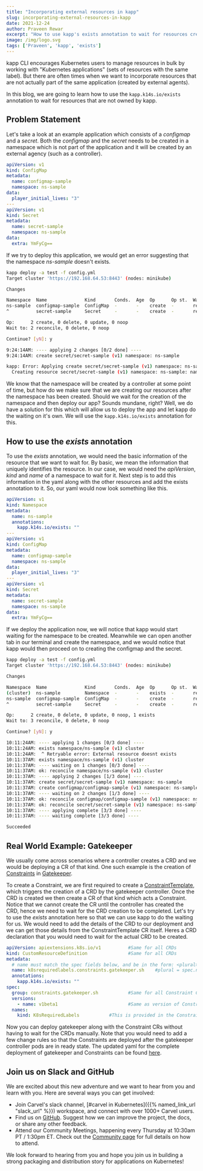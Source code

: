 ```yaml
---
title: "Incorporating external resources in kapp"
slug: incorporating-external-resources-in-kapp
date: 2021-12-24
author: Praveen Rewar
excerpt: "How to use kapp's exists annotation to wait for resources created by external agencies"
image: /img/logo.svg
tags: ['Praveen', 'kapp', 'exists']
---
```


kapp CLI encourages Kubernetes users to manage resources in bulk by working with "Kubernetes applications" (sets of resources with the same label). But there are often times when we want to incorporate resources that are not actually part of the same application (created by external agents). 

In this blog, we are going to learn how to use the `kapp.k14s.io/exists` annotation to wait for resources that are not owned by kapp.

## Problem Statement
Let's take a look at an example application which consists of a _configmap_ and a _secret_. Both the _configmap_ and the _secret_ needs to be created in a namespace which is not part of the application and it will be created by an external agency (such as a controller).

```yaml
apiVersion: v1
kind: ConfigMap
metadata:
  name: configmap-sample
  namespace: ns-sample
data:
  player_initial_lives: "3"
---
apiVersion: v1
kind: Secret
metadata:
  name: secret-sample
  namespace: ns-sample
data:
  extra: YmFyCg==
```

If we try to deploy this application, we would get an error suggesting that the namespace _ns-sample_ doesn't exists.

```bash
kapp deploy -a test -f config.yml
Target cluster 'https://192.168.64.53:8443' (nodes: minikube)

Changes

Namespace  Name              Kind       Conds.  Age  Op      Op st.  Wait to    Rs  Ri
ns-sample  configmap-sample  ConfigMap  -       -    create  -       reconcile  -   -
^          secret-sample     Secret     -       -    create  -       reconcile  -   -

Op:      2 create, 0 delete, 0 update, 0 noop
Wait to: 2 reconcile, 0 delete, 0 noop

Continue? [yN]: y

9:24:14AM: ---- applying 2 changes [0/2 done] ----
9:24:14AM: create secret/secret-sample (v1) namespace: ns-sample

kapp: Error: Applying create secret/secret-sample (v1) namespace: ns-sample:
  Creating resource secret/secret-sample (v1) namespace: ns-sample: namespaces "ns-sample" not found (reason: NotFound)
```

We know that the namespace will be created by a controller at some point of time, but how do we make sure that we are creating our resources after the namespace has been created. Should we wait for the creation of the namespace and then deploy our app? Sounds mundane, right? Well, we do have a solution for this which will allow us to deploy the app and let kapp do the waiting on it's own. We will use the `kapp.k14s.io/exists` annotation for this.

## How to use the _exists_ annotation
To use the _exists_ annotation, we would need the basic information of the resource that we want to wait for. By basic, we mean the information that uniquely identifies the resource. In our case, we would need the _apiVersion_, _kind_ and _name_ of a namespace to wait for it.
Next step is to add this information in the yaml along with the other resources and add the exists annotation to it. So, our yaml would now look something like this.

```yaml
apiVersion: v1
kind: Namespace
metadata:
  name: ns-sample
  annotations:
    kapp.k14s.io/exists: ""
---
apiVersion: v1
kind: ConfigMap
metadata:
  name: configmap-sample
  namespace: ns-sample
data:
  player_initial_lives: "3"
---
apiVersion: v1
kind: Secret
metadata:
  name: secret-sample
  namespace: ns-sample
data:
  extra: YmFyCg==
```

If we deploy the application now, we will notice that kapp would start waiting for the namespace to be created. Meanwhile we can open another tab in our terminal and create the namespace, and we would notice that kapp would then proceed on to creating the configmap and the secret.

```bash
kapp deploy -a test -f config.yml
Target cluster 'https://192.168.64.53:8443' (nodes: minikube)

Changes

Namespace  Name              Kind       Conds.  Age  Op      Op st.  Wait to    Rs  Ri
(cluster)  ns-sample         Namespace  -       -    exists  -       reconcile  -   -
ns-sample  configmap-sample  ConfigMap  -       -    create  -       reconcile  -   -
^          secret-sample     Secret     -       -    create  -       reconcile  -   -

Op:      2 create, 0 delete, 0 update, 0 noop, 1 exists
Wait to: 3 reconcile, 0 delete, 0 noop

Continue? [yN]: y

10:11:24AM: ---- applying 1 changes [0/3 done] ----
10:11:24AM: exists namespace/ns-sample (v1) cluster
10:11:24AM:  ^ Retryable error: External resource doesnt exists
10:11:37AM: exists namespace/ns-sample (v1) cluster
10:11:37AM: ---- waiting on 1 changes [0/3 done] ----
10:11:37AM: ok: reconcile namespace/ns-sample (v1) cluster
10:11:37AM: ---- applying 2 changes [1/3 done] ----
10:11:37AM: create secret/secret-sample (v1) namespace: ns-sample
10:11:37AM: create configmap/configmap-sample (v1) namespace: ns-sample
10:11:37AM: ---- waiting on 2 changes [1/3 done] ----
10:11:37AM: ok: reconcile configmap/configmap-sample (v1) namespace: ns-sample
10:11:37AM: ok: reconcile secret/secret-sample (v1) namespace: ns-sample
10:11:37AM: ---- applying complete [3/3 done] ----
10:11:37AM: ---- waiting complete [3/3 done] ----

Succeeded
```

## Real World Example: Gatekeeper

We usually come across scenarios where a controller creates a CRD and we would be deploying a CR of that kind. One such example is the creation of [Constraints](https://open-policy-agent.github.io/gatekeeper/website/docs/howto#constraints) in [Gatekeeper](https://open-policy-agent.github.io/gatekeeper/website/docs/).

To create a Constraint, we are first required to create a [ConstraintTemplate](https://open-policy-agent.github.io/gatekeeper/website/docs/howto#constraint-templates), which triggers the creation of a CRD by the gatekeeper controller. Once the CRD is created we then create a CR of that kind which acts a Constraint. Notice that we cannot create the CR until the controller has created the CRD, hence we need to wait for the CRD creation to be completed. Let's try to use the _exists_ annotation here so that we can use kapp to do the waiting for us.
We would need to add the details of the CRD to our deployment and we can get those details from the ConstraintTemplate CR itself. Heres a CRD declaration that you would need to wait for the actual CRD to be created. 

```yaml
apiVersion: apiextensions.k8s.io/v1          #Same for all CRDs
kind: CustomResourceDefinition               #Same for all CRDs 
metadata:
  # name must match the spec fields below, and be in the form: <plural>.<group>
  name: k8srequiredlabels.constraints.gatekeeper.sh    #plural = spec.names.kind (in lowercase)
  annotations:
    kapp.k14s.io/exists: ""
spec:
  group: constraints.gatekeeper.sh           #Same for all Constraint CRDs
  versions:
    - name: v1beta1                          #Same as version of ConstraintTemplate CR
  names:
    kind: K8sRequiredLabels           #This is provided in the ConstraintTemplate CR
```

Now you can deploy gatekeeper along with the Constraint CRs without having to wait for the CRDs manually. Note that you would need to add a few change rules so that the Constraints are deployed after the gatekeeper controller pods are in ready state. The updated yaml for the complete deployment of gatekeeper and Constraints can be found [here](https://gist.github.com/praveenrewar/a97820ecef7a79ef13b2f7125421c723).


## Join us on Slack and GitHub

We are excited about this new adventure and we want to hear from you and learn with you. Here are several ways you can get involved:

* Join Carvel's slack channel, [#carvel in Kubernetes]({{% named_link_url "slack_url" %}}) workspace, and connect with over 1000+ Carvel users.
* Find us on [GitHub](https://github.com/vmware-tanzu/carvel). Suggest how we can improve the project, the docs, or share any other feedback.
* Attend our Community Meetings, happening every Thursday at 10:30am PT / 1:30pm ET. Check out the [Community page](/community/) for full details on how to attend.

We look forward to hearing from you and hope you join us in building a strong packaging and distribution story for applications on Kubernetes!
